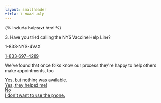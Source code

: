 ```yaml
---
layout: smallheader
title: I Need Help
---
```


{% include helptext.html %}

<p class="h3 mb-4">3. Have you tried calling the NYS Vaccine Help Line?</p>
<p class="text-center display-4 d-block w-100">1-833-NYS-4VAX</p>
<p class="text-center d-block w-100"><a href="tel:+18336974829">1-833-697-4289</a></p>
<p>We've found that once folks know our process they're happy to help others make appointments, too!</p>

<div class="row w-100 mb-5">
<div class="col-12 col-md-6 col-lg-3 btn-lg btn-block py-md-3 d-flex flex-sm-column align-items-center justify-content-center" href="/help-4b">Yes, but nothing was available.</a></div>
<div class="col-12 col-md-6 col-lg-3 mb-3 mb-lg-1 d-flex align-items-stretch">
  <a class="btn btn-info btn-lg btn-block py-md-3" href="javascript:alert('Great! Please close this window.')">Yes, they helped me!</a>
</div>
<div class="col-12 col-md-6 col-lg-3 mb-3 mb-lg-1 d-flex align-items-stretch">
  <a class="btn btn-warning btn-lg btn-block py-md-3 d-flex flex-sm-column align-items-center justify-content-center" href="javascript:alert('Please try calling 1-833-NYS-4VAX.')">No</a>
</div>
<div class="col-12 col-md-6 col-lg-3 mb-3 mb-lg-1 d-flex align-items-stretch">
  <a class="btn btn-danger btn-lg btn-block py-md-3 d-flex flex-sm-column align-items-center justify-content-center" href="/help-4b">I don't want to use the phone.</a>
</div>
</div>
